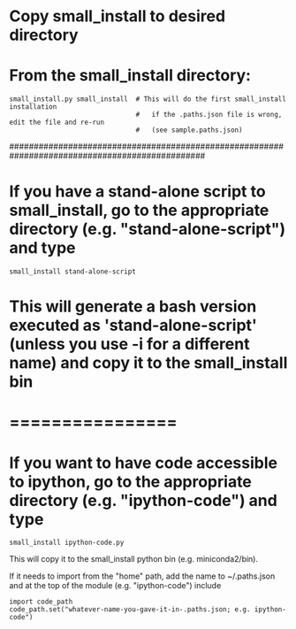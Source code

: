 # Copy small_install to desired directory

# From the small_install directory:
    small_install.py small_install  # This will do the first small_install installation
                                    #   if the .paths.json file is wrong, edit the file and re-run
                                    #   (see sample.paths.json)

################################################################################################
# If you have a stand-alone script to small_install, go to the appropriate directory (e.g. "stand-alone-script") and type
    small_install stand-alone-script

# This will generate a bash version executed as 'stand-alone-script' (unless you use -i for a different name) and copy it to the small_install bin

# ================
# If you want to have code accessible to ipython, go to the appropriate directory (e.g. "ipython-code") and type
    small_install ipython-code.py

This will copy it to the small_install python bin (e.g. miniconda2/bin).

If it needs to import from the "home" path, add the name to ~/.paths.json and at the top of the module (e.g. "ipython-code") include

    import code_path
    code_path.set("whatever-name-you-gave-it-in-.paths.json; e.g. ipython-code")
